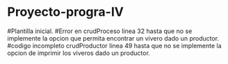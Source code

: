 # Proyecto-progra-IV
#Plantilla inicial.
#Error en crudProceso linea 32 hasta que no se implemente la opcion que permita encontrar un vivero dado un productor.
#codigo incompleto crudProductor linea 49 hasta que no se implemente la opcion de imprimir los viveros dado un productor.
